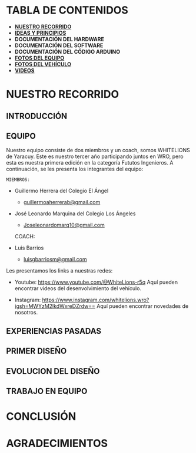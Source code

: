# **TABLA DE CONTENIDOS** 

- [**NUESTRO RECORRIDO**](https://github.com/joseleomarquina10/WHITELIONS-REPOSITORIO-REGIONALWRO2025/tree/main?tab=readme-ov-file#nuestro-recorrido)
- [**IDEAS Y PRINCIPIOS**](https://github.com/joseleomarquina10/WHITELIONS-REPOSITORIO-REGIONALWRO2025/tree/main/OTRO#ideas-y-principios)
- **DOCUMENTACIÓN DEL HARDWARE**
- **DOCUMENTACIÓN DEL SOFTWARE**
- **DOCUMENTACIÓN DEL CÓDIGO ARDUINO**
- [**FOTOS DEL EQUIPO**](https://github.com/joseleomarquina10/WHITELIONS-REPOSITORIO-REGIONALWRO2025/tree/main/FOTOS-EQUIPO)
- [**FOTOS DEL VEHÍCULO**](https://github.com/joseleomarquina10/WHITELIONS-REPOSITORIO-REGIONALWRO2025/tree/main/FOTOS-VEH%C3%8DCULO)
- [**VIDEOS** ](https://github.com/joseleomarquina10/WHITELIONS-REPOSITORIO-REGIONALWRO2025/tree/main/VIDEO)


# **NUESTRO RECORRIDO**

## **INTRODUCCIÓN**


## **EQUIPO** 

Nuestro equipo consiste de dos miembros y un coach, somos WHITELIONS de Yaracuy. Este es nuestro tercer año participando juntos en WRO, pero esta es nuestra primera edición en la categoría Fututos Ingenieros.  A continuación, se les presenta los integrantes del equipo:

    MIEMBROS:

-	Guillermo Herrera del Colegio El Ángel 
    - guillermoaherrerab@gmail.com

-	José Leonardo Marquina del Colegio Los Ángeles
    - Joseleonardomarq10@gmail.com

    COACH:

-	Luis Barrios
    - luisgbarriosm@gmail.com

Les presentamos los links a nuestras redes:

- Youtube: https://www.youtube.com/@WhiteLions-r5q
    Aquí pueden encontrar videos del desenvolvimiento del vehículo.


- Instagram: https://www.instagram.com/whitelions.wro?igsh=MWYzM2lkdWxreDZrdw==
    Aquí pueden encontrar novedades de nosotros.


## **EXPERIENCIAS PASADAS**


## **PRIMER DISEÑO**


## **EVOLUCION DEL DISEÑO**


## **TRABAJO EN EQUIPO**


# **CONCLUSIÓN**


# **AGRADECIMIENTOS**

